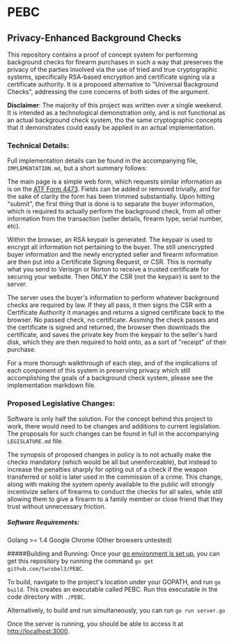# PEBC
## Privacy-Enhanced Background Checks

This repository contains a proof of concept system for performing background checks for firearm purchases in such a way that preserves the privacy of the parties involved via the use of tried and true cryptographic systems, specifically RSA-based encryption and certificate signing via a certificate authority.  It is a proposed alternative to "Universal Background Checks", addressing the core concerns of both sides of the argument.

**Disclaimer**: The majority of this project was written over a single weekend.  It is intended as a technological demonstration only, and is not functional as an actual background check system, tho the same cryptographic concepts that it demonstrates could easily be applied in an actual implementation.

### Technical Details:

Full implementation details can be found in the accompanying file, `IMPLEMENTATION.md`, but a short summary follows:

The main page is a simple web form, which requests similar information as is on the [ATF Form 4473](https://www.atf.gov/file/61446/download).  Fields can be added or removed trivially, and for the sake of clarity the form has been trimmed substantially.  Upon hitting "submit", the first thing that is done is to separate the buyer information, which is required to actually perform the background check, from all other information from the transaction (seller details, firearm type, serial number, etc).

Within the browser, an RSA keypair is generated.  The keypair is used to encrypt all information not pertaining to the buyer.  The still unencrypted buyer information and the newly encrypted seller and firearm information are then put into a Certificate Signing Request, or CSR.  This is normally what you send to Verisign or Norton to receive a trusted certificate for securing your website.  Then ONLY the CSR (not the keypair) is sent to the server.

The server uses the buyer's information to perform whatever background checks are required by law.  If they all pass, it then signs the CSR with a Certificate Authority it manages and returns a signed certificate back to the browser.  No passed check, no certificate.  Assming the check passes and the certificate is signed and returned, the browser then downloads the certificate, and saves the private key from the keypair to the seller's hard disk, which they are then required to hold onto, as a sort of "receipt" of their purchase.

For a more thorough walkthrough of each step, and of the implications of each component of this system in preserving privacy which still accomplishing the goals of a background check system, please see the implementation markdown file.

### Proposed Legislative Changes:

Software is only half the solution.  For the concept behind this project to work, there would need to be changes and additions to current legislation.  The proposals for such changes can be found in full in the accompanying `LEGISLATURE.md` file.

The synopsis of proposed changes in policy is to not actually make the checks mandatory (which would be all but unenforceable), but instead to increase the penalties sharply for opting out of a check if the weapon transferred or sold is later used in the commission of a crime.  This change, along with making the system openly available to the public will  strongly incentivize sellers of firearms to conduct the checks for all sales, while still allowing them to give a firearm to a family member or close friend that they trust without unnecessary friction.


##### Software Requirements:

Golang >= 1.4
Google Chrome (Other browsers untested)

#####Building and Running:
Once your [go environment is set up](https://golang.org/doc/install), you can get this repository by running the command `go get github.com/twrobel3/PEBC`.

To build, navigate to the project's location under your GOPATH, and run `go build`.  This creates an executable called PEBC.  Run this executable in the code directory with `./PEBC`.

Alternatively, to build and run simultaneously, you can run `go run server.go`

Once the server is running, you should be able to access it at [http://localhost:3000](http://localhost:3000).